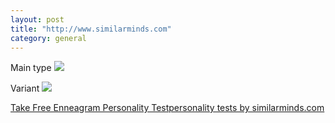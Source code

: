 ```yaml
---
layout: post
title: "http://www.similarminds.com"
category: general
---
```


Main type 
<img src="http://images.similarminds.com/8.gif"></img>

Variant
<img src="http://images.similarminds.com/sxsosp.gif"></img>

<a href="http://www.similarminds.com/embti.html">Take Free Enneagram
Personality Test</a><a href="http://similarminds.com">personality
tests by similarminds.com</a>
